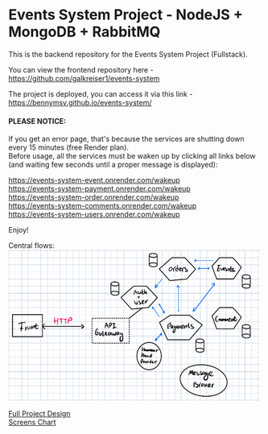 # Events System Project - NodeJS + MongoDB + RabbitMQ

This is the backend repository for the Events System Project (Fullstack).  
  
You can view the frontend repository here - https://github.com/galkreiser1/events-system

The project is deployed, you can access it via this link - https://bennymsv.github.io/events-system/

#### PLEASE NOTICE:
If you get an error page, that's because the services are shutting down every 15 minutes (free Render plan).  
Before usage, all the services must be waken up by clicking all links below (and waiting few seconds until a proper message is displayed):  

https://events-system-event.onrender.com/wakeup  
https://events-system-payment.onrender.com/wakeup  
https://events-system-order.onrender.com/wakeup  
https://events-system-comments.onrender.com/wakeup  
https://events-system-users.onrender.com/wakeup  

Enjoy!

Central flows:  
<img src="https://github.com/BennyMSV/events-system-backend/blob/main/Central%20macro%20flows.png" alt="Central flows" width="500" height="300" />  
  
[Full Project Design](https://github.com/BennyMSV/events-system-backend/blob/main/Events%20System%20-%20Final%20Project%20Design.pdf)  
[Screens Chart](https://github.com/BennyMSV/events-system-backend/blob/main/Screens%20chart.png)  
 







